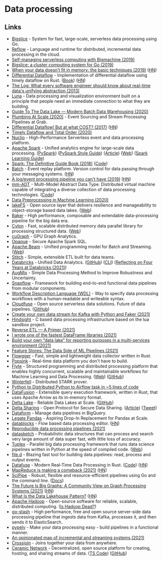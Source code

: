 # Data processing

## Links

- [Bigslice](https://bigslice.io/) - System for fast, large-scale, serverless data processing using Go.
- [Reflow](https://github.com/grailbio/reflow) - Language and runtime for distributed, incremental data processing in the cloud.
- [Self-managing serverless computing with Bigmachine (2019)](https://medium.com/grail-eng/self-managing-serverless-computing-with-bigmachine-e75bd412ef5a)
- [Bigslice: a cluster computing system for Go (2019)](https://medium.com/grail-eng/bigslice-a-cluster-computing-system-for-go-7e03acd2419b)
- [When your data doesn’t fit in memory: the basic techniques (2019)](https://pythonspeed.com/articles/data-doesnt-fit-in-memory/) ([HN](https://news.ycombinator.com/item?id=21508542))
- [Differential Dataflow](https://github.com/TimelyDataflow/differential-dataflow) - Implementation of differential dataflow using timely dataflow on Rust. ([Book](https://timelydataflow.github.io/differential-dataflow/introduction.html)) ([HN](https://news.ycombinator.com/item?id=24837031))
- [The Log: What every software engineer should know about real-time data's unifying abstraction (2013)](https://engineering.linkedin.com/distributed-systems/log-what-every-software-engineer-should-know-about-real-time-datas-unifying)
- [Luna](https://luna-lang.org/index.html#Overview) - Data processing and visualization environment built on a principle that people need an immediate connection to what they are building.
- [Guide To The Data Lake — Modern Batch Data Warehousing (2020)](https://towardsdatascience.com/a-guide-to-modern-batch-data-warehousing-extraction-f63bfa6ef878)
- [Plumbing At Scale (2020)](https://engineering.grab.com/plumbing-at-scale) - Event Sourcing and Stream Processing Pipelines at Grab.
- [Differential Dataflow! But at what COST? (2017)](https://github.com/frankmcsherry/blog/blob/master/posts/2017-10-23.md) ([HN](https://news.ycombinator.com/item?id=22094512))
- [Timely Dataflow and Total Order (2020)](http://justinjaffray.com/timely-dataflow-and-total-order/)
- [Nuclio](https://github.com/nuclio/nuclio) - High-Performance Serverless event and data processing platform.
- [Apache Spark](https://github.com/apache/spark) - Unified analytics engine for large-scale data processing. ([PySpark](https://github.com/apache/spark/tree/master/python/pyspark)) ([PySpark Style Guide](https://github.com/palantir/pyspark-style-guide)) ([Article](https://medium.com/palantir/a-pyspark-style-guide-for-real-world-data-scientists-1727fda397e9)) ([Web](https://spark.apache.org/)) ([Spark Learning Guide](https://github.com/ankurchavda/SparkLearning))
- [Spark: The Definitive Guide Book (2018)](https://www.oreilly.com/library/view/spark-the-definitive/9781491912201/) ([Code](https://github.com/databricks/Spark-The-Definitive-Guide))
- [Batch](https://batch.sh/) - Event replay platform. Version control for data passing through your messaging systems. ([HN](https://news.ycombinator.com/item?id=24188214))
- [A log/event processing pipeline you can't have (2019)](https://apenwarr.ca/log/20190216) ([HN](https://news.ycombinator.com/item?id=24275683))
- [mm-ADT](http://www.mm-adt.org/) - Multi-Model Abstract Data Type. Distributed virtual machine capable of integrating a diverse collection of data processing technologies. ([Code](https://github.com/mm-adt/vm))
- [Data Preprocessing in Machine Learning (2020)](https://serokell.io/blog/data-preprocessing)
- [lakeFS](https://github.com/treeverse/lakeFS) - Open source layer that delivers resilience and manageability to object-storage based data lakes. ([Web](https://lakefs.io/))
- [Baker](https://github.com/AdRoll/baker) - High performance, composable and extendable data-processing pipeline for the big data era.
- [Cylon](https://github.com/cylondata/cylon) - Fast, scalable distributed memory data parallel library for processing structured data. ([Web](https://cylondata.org/))
- [cuGraph](https://github.com/rapidsai/cugraph) - GPU Graph Analytics.
- [Opaque](https://github.com/mc2-project/opaque) - Secure Apache Spark SQL.
- [Apache Beam](https://github.com/apache/beam) - Unified programming model for Batch and Streaming. ([Web](https://beam.apache.org/))
- [Stitch](https://www.stitchdata.com/) - Simple, extensible ETL built for data teams.
- [Databricks](https://databricks.com/) - Unified Data Analytics. ([GitHub](https://github.com/databricks)) ([CLI](https://github.com/databricks/databricks-cli)) ([Reflecting on Four Years at Databricks (2021)](https://www.lihaoyi.com/post/ReflectingonFourYearsatDatabricks.html))
- [AugMix](https://github.com/google-research/augmix) - Simple Data Processing Method to Improve Robustness and Uncertainty.
- [Snapflow](https://github.com/kvh/snapflow) - Framework for building end-to-end functional data pipelines from modular components.
- [Workflow Description Language (WDL)](https://github.com/openwdl/wdl) - Way to specify data processing workflows with a human-readable and writeable syntax.
- [Cloudfuse](https://www.cloudfuse.io/) - Open source serverless data solutions. Future of data pipelines. ([GitHub](https://github.com/cloudfuse-io))
- [Create your own data stream for Kafka with Python and Faker (2021)](https://aiven.io/blog/create-your-own-data-stream-for-kafka-with-python-and-faker)
- [Hindsight](https://github.com/mozilla-services/hindsight) - C based data processing infrastructure based on the lua sandbox project.
- [Reverse ETL — A Primer (2021)](https://medium.com/memory-leak/reverse-etl-a-primer-4e6694dcc7fb)
- [I wrote one of the fastest DataFrame libraries (2021)](https://www.ritchievink.com/blog/2021/02/28/i-wrote-one-of-the-fastest-dataframe-libraries/)
- [Build your own “data lake” for reporting purposes in a multi-services environment (2021)](https://tech.fretlink.com/build-your-own-data-lake-for-reporting-purposes/)
- [Feature Stores: The Data Side of ML Pipelines (2021)](https://medium.com/riselab/feature-stores-the-data-side-of-ml-pipelines-7083d69bff1c)
- [Flowgger](https://github.com/awslabs/flowgger) - Fast, simple and lightweight data collector written in Rust.
- [Popsink](https://app.popsink.dev/) - Real-time data platform you don't have to build.
- [Flyte](https://github.com/flyteorg/flyte) - Structured programming and distributed processing platform that enables highly concurrent, scalable and maintainable workflows for Machine Learning and Data Processing. ([Web](https://flyte.org/)) ([GitHub](https://github.com/flyteorg))
- [Winterfell](https://github.com/novifinancial/winterfell) - Distributed STARK prover.
- [Python to Distributed Python to Airflow task in ~5 lines of code](https://www.astronomer.io/blog/airflow-ray-data-science-story)
- [DataFusion](https://github.com/apache/arrow-datafusion) - Extensible query execution framework, written in Rust, that uses Apache Arrow as its in-memory format.
- [Delta Lake](https://delta.io/) - Reliable Data Lakes at Scale. ([GitHub](https://github.com/delta-io))
- [Delta Sharing](https://delta.io/sharing/) - Open Protocol for Secure Data Sharing. ([Article](https://databricks.com/blog/2021/05/26/introducing-delta-sharing-an-open-protocol-for-secure-data-sharing.html)) ([Tweet](https://twitter.com/matei_zaharia/status/1397585545849540612))
- [Dataform](https://dataform.co/) - Manage data pipelines in BigQuery.
- [Legate Pandas](https://github.com/nv-legate/legate.pandas) - Aspiring Drop-In Replacement for Pandas at Scale.
- [datablocks](https://datablocks.pro/) - Flow based data processing editor. ([HN](https://news.ycombinator.com/item?id=27459664))
- [Reproducible data processing pipelines (2021)](https://guix.gnu.org/blog/2021/reproducible-data-processing-pipelines/)
- [datasketch](https://github.com/ekzhu/datasketch) - Probabilistic data structures that can process and search very large amount of data super fast, with little loss of accuracy.
- [Tuplex](https://github.com/tuplex/tuplex) - Parallel big data processing framework that runs data science pipelines written in Python at the speed of compiled code. ([Web](https://tuplex.cs.brown.edu/))
- [file.d](https://github.com/ozonru/file.d) - Blazing fast tool for building data pipelines: read, process and output events.
- [Datafuse](https://datafuse.rs/) - Modern Real-Time Data Processing in Rust. ([Code](https://github.com/datafuselabs/datafuse/)) ([HN](https://news.ycombinator.com/item?id=28069895))
- [MapReduce is making a comeback (2021)](https://www.estuary.dev/blog/why-mapreduce-is-making-a-comeback) ([HN](https://news.ycombinator.com/item?id=28128360))
- [SciPipe](https://github.com/scipipe/scipipe) - Robust, flexible and resource-efficient pipelines using Go and the command line. ([Docs](https://scipipe.org/))
- [The Future Is Big Graphs: A Community View on Graph Processing Systems (2021)](https://cacm.acm.org/magazines/2021/9/255040-the-future-is-big-graphs/fulltext) ([HN](https://news.ycombinator.com/item?id=28499999))
- [What Is the Data Lakehouse Pattern?](https://timeflow.systems/what-is-the-data-lakehouse-pattern/) ([HN](https://news.ycombinator.com/item?id=28531009))
- [Apache Hadoop](https://hadoop.apache.org/) - Open-source software for reliable, scalable, distributed computing. ([Is Hadoop Dead?](https://tech.marksblogg.com/is-hadoop-dead.html))
- [go-stash](https://github.com/tal-tech/go-stash) - High performance, free and open source server-side data processing pipeline that ingests data from Kafka, processes it, and then sends it to ElasticSearch.
- [pypely](https://github.com/stoney95/pypely) - Make your data processing easy - build pipelines in a functional manner.
- [An opinionated map of incremental and streaming systems (2021)](https://scattered-thoughts.net/writing/an-opinionated-map-of-incremental-and-streaming-systems/)
- [Crossjoin](https://github.com/crossjoin-io/crossjoin) - Joins together your data from anywhere.
- [Ceramic Network](https://ceramic.network/) - Decentralized, open source platform for creating, hosting, and sharing streams of data. ([TS Code](https://github.com/ceramicnetwork/js-ceramic)) ([GitHub](https://github.com/ceramicnetwork))
